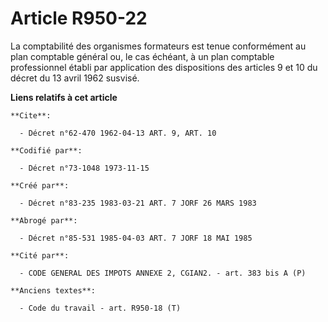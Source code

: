 # Article R950-22

La comptabilité des organismes formateurs est tenue conformément au plan comptable général ou, le cas échéant, à un plan
comptable professionnel établi par application des dispositions des articles 9 et 10 du décret du 13 avril 1962 susvisé.

**Liens relatifs à cet article**

	**Cite**:

	  - Décret n°62-470 1962-04-13 ART. 9, ART. 10

	**Codifié par**:

	  - Décret n°73-1048 1973-11-15

	**Créé par**:

	  - Décret n°83-235 1983-03-21 ART. 7 JORF 26 MARS 1983

	**Abrogé par**:

	  - Décret n°85-531 1985-04-03 ART. 7 JORF 18 MAI 1985

	**Cité par**:

	  - CODE GENERAL DES IMPOTS ANNEXE 2, CGIAN2. - art. 383 bis A (P)

	**Anciens textes**:

	  - Code du travail - art. R950-18 (T)
